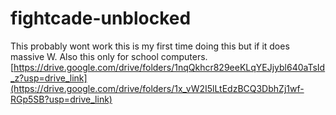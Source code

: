# fightcade-unblocked
This probably wont work this is my first time doing this but if it does massive W. Also this only for school computers. [https://drive.google.com/drive/folders/1nqQkhcr829eeKLqYEJjybl640aTsId_z?usp=drive_link](https://drive.google.com/drive/folders/1x_vW2I5lLtEdzBCQ3DbhZj1wf-RGp5SB?usp=drive_link)
